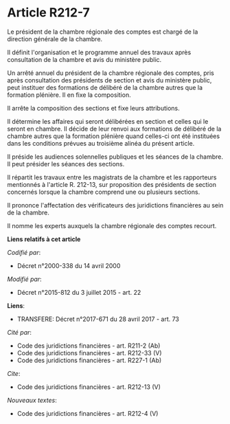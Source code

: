 # Article R212-7

Le président de la chambre régionale des comptes est chargé de la direction générale de la chambre. 

Il définit l'organisation et le programme annuel des travaux après consultation de la chambre et avis du ministère public. 

Un arrêté annuel du président de la chambre régionale des comptes, pris après consultation des présidents de section et avis
du ministère public, peut instituer des formations de délibéré de la chambre autres que la formation plénière. Il en fixe la
composition. 

Il arrête la composition des sections et fixe leurs attributions. 

Il détermine les affaires qui seront délibérées en section et celles qui le seront en chambre. Il décide de leur renvoi aux
formations de délibéré de la chambre autres que la formation plénière quand celles-ci ont été instituées dans les conditions
prévues au troisième alinéa du présent article. 

Il préside les audiences solennelles publiques et les séances de la chambre. Il peut présider les séances des sections. 

Il répartit les travaux entre les magistrats de la chambre et les rapporteurs mentionnés à l'article R. 212-13, sur
proposition des présidents de section concernés lorsque la chambre comprend une ou plusieurs sections. 

Il prononce l'affectation des  vérificateurs des juridictions financières au sein de la chambre. 

Il nomme les experts auxquels la chambre régionale des comptes recourt.

**Liens relatifs à cet article**

_Codifié par_:

  - Décret n°2000-338 du 14 avril 2000

_Modifié par_:

  - Décret n°2015-812 du 3 juillet 2015 - art. 22

**Liens**:

  - TRANSFERE: Décret n°2017-671 du 28 avril 2017 - art. 73

_Cité par_:

  - Code des juridictions financières - art. R211-2 (Ab)
  - Code des juridictions financières - art. R212-33 (V)
  - Code des juridictions financières - art. R227-1 (Ab)

_Cite_:

  - Code des juridictions financières - art. R212-13 (V)

_Nouveaux textes_:

  - Code des juridictions financières - art. R212-4 (V)
